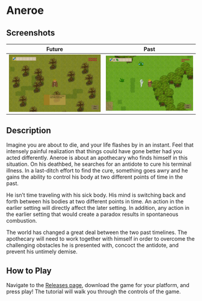 # Aneroe

## Screenshots

Future                     | Past
:-------------------------:|:-------------------------:
![](https://github.com/Murfalo/Aneroe/blob/master/Screenshots/Future.png?raw=true)  |  ![](https://github.com/Murfalo/Aneroe/blob/master/Screenshots/Past.png?raw=true)

## Description

Imagine you are about to die, and your life flashes by in an instant. Feel that intensely painful realization that things could have gone better had you acted differently. Aneroe is about an apothecary who finds himself in this situation. On his deathbed, he searches for an antidote to cure his terminal illness. In a last-ditch effort to find the cure, something goes awry and he gains the ability to control his body at two different points of time in the past.

He isn’t time traveling with his sick body. His mind is switching back and forth between his bodies at two different points in time. An action in the earlier setting will directly affect the later setting. In addition, any action in the earlier setting that would create a paradox results in spontaneous combustion.

The world has changed a great deal between the two past timelines.  The apothecary will need to work together with himself in order to overcome the challenging obstacles he is presented with, concoct the antidote, and prevent his untimely demise.


## How to Play

Navigate to the [Releases page](https://github.com/Murfalo/Aneroe/releases), download the game for your platform, and press play! The tutorial will walk you through the controls of the game.
